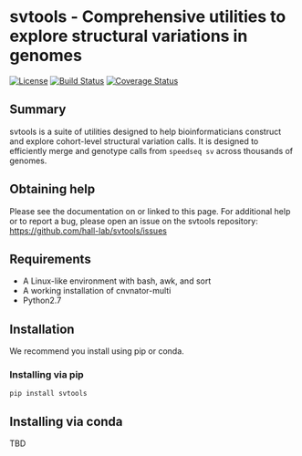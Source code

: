 # svtools - Comprehensive utilities to explore structural variations in genomes

[![License](https://img.shields.io/github/license/hall-lab/svtools.svg)](LICENSE.txt)
[![Build Status](https://travis-ci.org/hall-lab/svtools.svg?branch=master)](https://travis-ci.org/hall-lab/svtools) 
[![Coverage Status](https://coveralls.io/repos/github/hall-lab/svtools/badge.svg?branch=master)](https://coveralls.io/github/hall-lab/svtools?branch=master)

## Summary
svtools is a suite of utilities designed to help bioinformaticians construct and explore cohort-level structural variation calls. It is designed to efficiently merge and genotype calls from `speedseq sv` across thousands of genomes.

## Obtaining help
Please see the documentation on or linked to this page. For additional help or to report a bug, please open an issue on the svtools repository: https://github.com/hall-lab/svtools/issues

## Requirements
* A Linux-like environment with bash, awk, and sort
* A working installation of cnvnator-multi
* Python2.7
 
## Installation
We recommend you install using pip or conda.

### Installing via pip
```
pip install svtools
```

## Installing via conda
TBD


